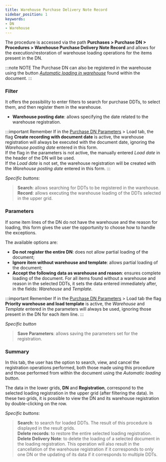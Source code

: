 ```yaml
---
title: Warehouse Purchase Delivery Note Record
sidebar_position: 1
keywords:
- DN
- Warehouse 
---
```


The procedure is accessed via the path **Purchases > Purchase DN > Procedures > Warehouse Purchase Delivery Note Record** and allows for the execution/restoration of warehouse loading operations for the items present in the DN.

:::note NOTE
The Purchase DN can also be registered in the warehouse using the button [*Automatic loading in warehouse*](/docs/purchase/purchase-delivery-note/procedures/create-delivery-notes-from-orders) found within the document.
:::

### Filter

It offers the possibility to enter filters to search for purchase DDTs, to select them, and then register them in the warehouse.

- **Warehouse posting date**: allows specifying the date related to the warehouse registration.

:::important Remember
If in the [Purchase DN Parameters](/docs/configurations/parameters/purchase/purchase-delivery-note-parameters) > Load tab, the flag **Create recording with document date** is active, the warehouse registration will always be executed with the document date, ignoring the *Warehouse posting date* entered in this form.    
If the flag in the parameters is not active, the manually entered *Load date* in the header of the DN will be used.   
If the *Load date* is not set, the warehouse registration will be created with the *Warehouse posting date* entered in this form.
:::

*Specific buttons*:

> **Search**: allows searching for DDTs to be registered in the warehouse.   
> **Record**: allows executing the warehouse loading of the DDTs selected in the upper grid.


### Parameters

If some item lines of the DN do not have the warehouse and the reason for loading, this form gives the user the opportunity to choose how to handle the exceptions.

The available options are:

- **Do not register the entire DN**: does not allow partial loading of the document;   
- **Ignore item without warehouse and template**: allows partial loading of the document;    
- **Accept the following data as warehouse and reason**: ensures complete loading of the document. For all items found without a warehouse and reason in the selected DDTs, it sets the data entered immediately after, in the fields: *Warehouse* and *Template*.

:::important Remember
If in the [Purchase DN Parameters](/docs/configurations/parameters/purchase/purchase-delivery-note-parameters) > Load tab the flag **Priority warehouse and load template** is active, the *Warehouse* and *Template* entered in the parameters will always be used, ignoring those present in the DN for each item line.
:::

*Specific button*

> **Save Parameters**: allows saving the parameters set for the registration.

### Summary

In this tab, the user has the option to search, view, and cancel the registration operations performed, both those made using this procedure and those performed from within the document using the *Automatic loading* button.

The data in the lower grids, **DN** and **Registration**, correspond to the selected loading registration in the upper grid (after filtering the data). In these two grids, it is possible to view the DN and its warehouse registration by double-clicking on the row.

*Specific buttons*:
> **Search**: to search for loaded DDTs. The result of this procedure is displayed in the result grids.  
> **Delete records**: to restore the entire selected loading registration.   
> **Delete Delivery Note**: to delete the loading of a selected document in the loading registration. This operation will also result in the cancellation of the warehouse registration if it corresponds to only one DN or the updating of its data if it corresponds to multiple DDTs.